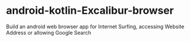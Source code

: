 # android-kotlin-Excalibur-browser
Build an android web browser app for Internet Surfing, accessing Website Address or allowing Google Search
